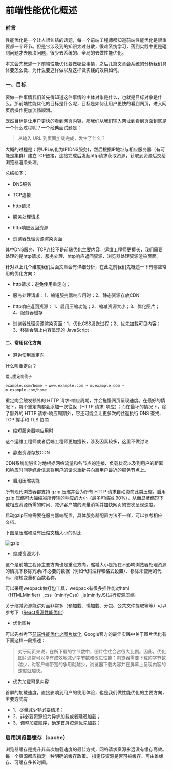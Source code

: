 # 前端性能优化概述

### 前言

性能优化是一个让人很纠结的话题，每一个前端工程师都知道前端性能优化是很重要都一个环节。但是它涉及到的知识太过分散，很难系统学习，落到实践中更是碰到问题才去解决问题，很少去系统的、全局的去做性能优化。

本文会先概述一下前端性能优化要做哪些事情，之后几篇文章会系统的分析我们具体要怎么做、为什么要这样做以及这样做实践的效果如何。




### 一、目标

要做一件事情我们首先得知道这件事情的主体对象是什么，也就是目标对象是什么。那前端性能优化的目标是什么呢，目标是如何让用户更快的看到网页，进入网页后操作更加流畅顺滑。

既然目标是让用户更快的看到网页内容，那我们从我们输入网址到看到页面到底是一个什么过程呢？一个经典面试题是：


>从输入 URL 到页面加载完成，发生了什么？


大概的过程是：将URL转化为IP(DNS服务)，然后根据IP地址与相应服务器（有可能是集群）建立TCP链接，连接完成后发起http请求获取资源，获取到资源后交给浏览器渲染处理。

总结如下：


* DNS服务

* TCP连接

* http请求

* 服务处理请求

* http响应返回资源

* 浏览器处理资源渲染页面


其中DNS服务、TCP连接不是前端优化主要内容，运维工程师更擅长，我们需要处理的是http请求、服务处理、http响应返回资源、浏览器处理资源渲染页面。


针对以上几个维度我们后面文章会有详细分析，在此之前我们先概述一下有哪些常用的优化方向：



* http请求：避免使用重定向；

* 服务处理请求：1、缩短服务器响应用时；2、静态资源存放CDN

* http响应返回资源： 1、启用压缩功能；2、缩减资源大小；3、优化图片；4、服务器缓存

* 浏览器处理资源渲染页面：1、优化CSS发送过程；2、优先加载可见内容；3、移除会阻止内容呈现的 JavaScript


#### 二、常用优化方向


* 避免使用重定向


什么叫重定向？

```
常见重定向例子

example.com/home → www.example.com → m.example.com → m.example.com/home  
```
重定向会触发额外的 HTTP 请求-响应周期，并会拖慢网页呈现速度。在最好的情况下，每个重定向都会添加一次往返（HTTP 请求-响应）；而在最坏的情况下，除了额外的 HTTP 请求-响应周期外，它还可能会让更多次的往返执行 DNS 查找、TCP 握手和 TLS 协商


* 缩短服务器响应用时

这个运维工程师或者后端工程师更加擅长，涉及因素较多，这里不做讨论


* 静态资源存放CDN

CDN系统能够实时地根据网络流量和各节点的连接、负载状况以及到用户的距离和响应时间等综合信息将用户的请求重新导向离用户最近的服务节点上。

* 启用压缩功能


所有现代浏览器都支持 gzip 压缩并会为所有 HTTP 请求自动协商此类压缩。启用 gzip 压缩可大幅缩减所传输的响应的大小（最多可缩减 90%），从而显著缩短下载相应资源所需的时间、减少客户端的流量消耗并加快网页的首次呈现速度。

启动gzip压缩需要在服务器端配置，具体服务器配置方法不一样，可以参考相应文档。

下图是压缩和没有压缩文档大小的对比

![gzip](https://yn-oa.oss-cn-shanghai.aliyuncs.com/static/others/gzip.png)




* 缩减资源大小

这个是前端工程师主要方向也是重点方向，缩减大小是指在不影响浏览器处理资源的情况下移除冗余/不必要的数据（例如代码注释和格式设置）、移除未使用的代码、缩短变量和函数名称。

可以采用webpack做打包工具，webpack有很多插件能对html（HTMLMinifier）,css（minifyCss）,js(minifyJS)进行资源压缩。

关于缩减资源能讲对面非常多（预加载、懒加载、分包、公共文件提取等等）可以参考下（[React资源性能优化]( https://www.jianshu.com/p/39dc7a30c422)）


* 优化图片

可以先参考下[前端性能优化之图片优化](https://segmentfault.com/a/1190000017297653),
Google官方的最佳实践中关于图片优化有下面这样一段描述：

>对于网页来说，在所下载的字节数中，图片往往会占很大比例。因此，优化图片通常可以卓有成效地减少字节数和改进性能：浏览器需要下载的字节数越少，对客户端带宽的争用就越少，浏览器下载内容并在屏幕上呈现内容的速度就越快。


* 优先加载可见内容

首屏的加载速度，直接影响到用户的使用体验，也是我们做性能优化的主要方向，主要方式有

* 1、尽量减少非必要请求；
* 2、非必要资源设为异步加载或者延迟加载；
* 3、调整加载顺序，确定首屏资源优先加载；



###  启用浏览器缓存（cache）

浏览器缓存是提升非首次加载速度的最佳方式，网络请求资源永远没有缓存高效。每一个资源都应指定一种明确的缓存政策。
指定该资源是否可被缓存、可由谁缓存、可缓存多长时间。